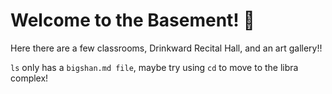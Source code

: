 # Welcome to the Basement! 🦇 
Here there are a few classrooms, Drinkward Recital Hall, and an art gallery!! 

`ls` only has a `bigshan.md file`, maybe try using `cd` to move to the libra complex! 
